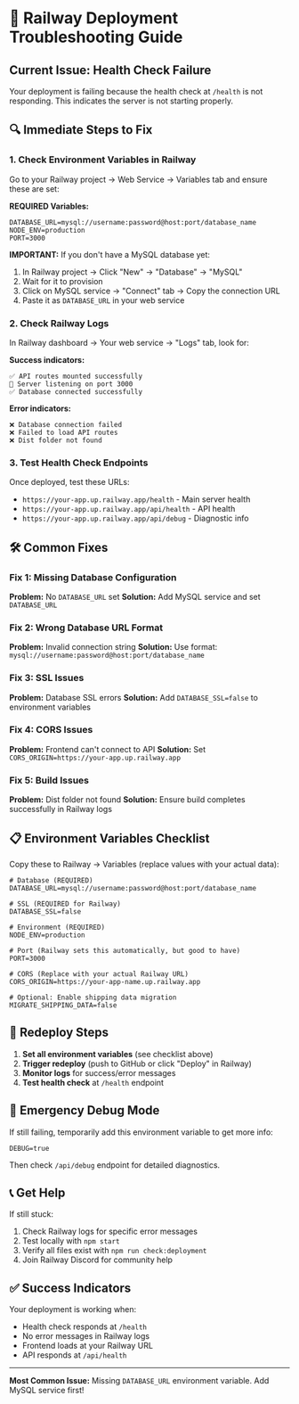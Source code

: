 # 🚨 Railway Deployment Troubleshooting Guide

## Current Issue: Health Check Failure

Your deployment is failing because the health check at `/health` is not responding. This indicates the server is not starting properly.

## 🔍 Immediate Steps to Fix

### 1. Check Environment Variables in Railway

Go to your Railway project → Web Service → Variables tab and ensure these are set:

**REQUIRED Variables:**
```env
DATABASE_URL=mysql://username:password@host:port/database_name
NODE_ENV=production
PORT=3000
```

**IMPORTANT:** If you don't have a MySQL database yet:
1. In Railway project → Click "New" → "Database" → "MySQL"
2. Wait for it to provision
3. Click on MySQL service → "Connect" tab → Copy the connection URL
4. Paste it as `DATABASE_URL` in your web service

### 2. Check Railway Logs

In Railway dashboard → Your web service → "Logs" tab, look for:

**Success indicators:**
```
✅ API routes mounted successfully
🚀 Server listening on port 3000
✅ Database connected successfully
```

**Error indicators:**
```
❌ Database connection failed
❌ Failed to load API routes
❌ Dist folder not found
```

### 3. Test Health Check Endpoints

Once deployed, test these URLs:
- `https://your-app.up.railway.app/health` - Main server health
- `https://your-app.up.railway.app/api/health` - API health
- `https://your-app.up.railway.app/api/debug` - Diagnostic info

## 🛠️ Common Fixes

### Fix 1: Missing Database Configuration
**Problem:** No `DATABASE_URL` set
**Solution:** Add MySQL service and set `DATABASE_URL`

### Fix 2: Wrong Database URL Format
**Problem:** Invalid connection string
**Solution:** Use format: `mysql://username:password@host:port/database_name`

### Fix 3: SSL Issues
**Problem:** Database SSL errors
**Solution:** Add `DATABASE_SSL=false` to environment variables

### Fix 4: CORS Issues
**Problem:** Frontend can't connect to API
**Solution:** Set `CORS_ORIGIN=https://your-app.up.railway.app`

### Fix 5: Build Issues
**Problem:** Dist folder not found
**Solution:** Ensure build completes successfully in Railway logs

## 📋 Environment Variables Checklist

Copy these to Railway → Variables (replace values with your actual data):

```env
# Database (REQUIRED)
DATABASE_URL=mysql://username:password@host:port/database_name

# SSL (REQUIRED for Railway)
DATABASE_SSL=false

# Environment (REQUIRED)
NODE_ENV=production

# Port (Railway sets this automatically, but good to have)
PORT=3000

# CORS (Replace with your actual Railway URL)
CORS_ORIGIN=https://your-app-name.up.railway.app

# Optional: Enable shipping data migration
MIGRATE_SHIPPING_DATA=false
```

## 🔄 Redeploy Steps

1. **Set all environment variables** (see checklist above)
2. **Trigger redeploy** (push to GitHub or click "Deploy" in Railway)
3. **Monitor logs** for success/error messages
4. **Test health check** at `/health` endpoint

## 🚨 Emergency Debug Mode

If still failing, temporarily add this environment variable to get more info:
```env
DEBUG=true
```

Then check `/api/debug` endpoint for detailed diagnostics.

## 📞 Get Help

If still stuck:
1. Check Railway logs for specific error messages
2. Test locally with `npm start`
3. Verify all files exist with `npm run check:deployment`
4. Join Railway Discord for community help

## ✅ Success Indicators

Your deployment is working when:
- Health check responds at `/health`
- No error messages in Railway logs
- Frontend loads at your Railway URL
- API responds at `/api/health`

---

**Most Common Issue:** Missing `DATABASE_URL` environment variable. Add MySQL service first!
